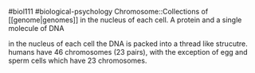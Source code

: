 #biol111 #biological-psychology 
Chromosome::Collections of [[genome|genomes]] in the nucleus of each cell. A protein and a single molecule of DNA 


in the nucleus of each cell the DNA is packed into a thread like strucutre. humans have 46 chromosomes (23 pairs), with the exception of egg and sperm cells which have 23 chromosomes.
